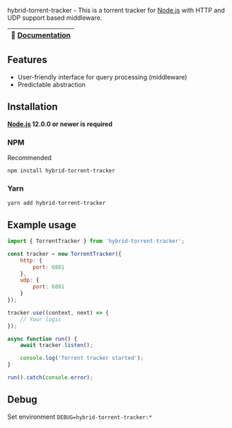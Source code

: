 hybrid-torrent-tracker - This is a torrent tracker for [Node.js](https://nodejs.org) with HTTP and UDP support based middleware.

| 📖 [Documentation](docs/) |
|---------------------------|

## Features
- User-friendly interface for query processing (middleware)
- Predictable abstraction

## Installation
**[Node.js](https://nodejs.org/) 12.0.0 or newer is required**  

### NPM
Recommended
```shell
npm install hybrid-torrent-tracker
```

### Yarn
```shell
yarn add hybrid-torrent-tracker
```

## Example usage

```js
import { TorrentTracker } from 'hybrid-torrent-tracker';

const tracker = new TorrentTracker({
	http: {
		port: 6881
	},
	udp: {
		port: 6881
	}
});

tracker.use((context, next) => {
	// Your logic
});

async function run() {
	await tracker.listen();

	console.log('Torrent tracker started');
}

run().catch(console.error);
```

## Debug
Set environment `DEBUG=hybrid-torrent-tracker:*`
